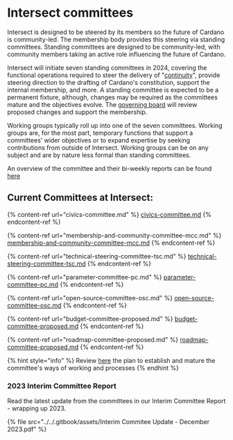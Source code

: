 # Intersect committees

Intersect is designed to be steered by its members so the future of Cardano is community-led. The membership body provides this steering via standing committees. Standing committees are designed to be community-led, with community members taking an active role influencing the future of Cardano.

Intersect will initiate seven standing committees in 2024, covering the functional operations required to steer the delivery of "[continuity](https://www.intersectmbo.org/news/cardano-continuity)", provide steering direction to the drafting of Cardano's constitution,  support the internal membership, and more.  A standing committee is expected to be a permanent fixture, although, changes may be required as the committees mature and the objectives evolve. The [governing board](../intersects-structure/intersect-governance.md) will review proposed changes and support the membership. &#x20;

Working groups typically roll up into one of the seven committees. Working groups are, for the most part, temporary functions that support a committees' wider objectives or to expand expertise by seeking contributions from outside of Intersect. Working groups can be on any subject and are by nature less formal than standing committees.

An overview of the committee and their bi-weekly reports can be found [here](https://intersect.gitbook.io/committee-overview/)

## Current Committees at Intersect:

{% content-ref url="civics-committee.md" %}
[civics-committee.md](civics-committee.md)
{% endcontent-ref %}

{% content-ref url="membership-and-community-committee-mcc.md" %}
[membership-and-community-committee-mcc.md](membership-and-community-committee-mcc.md)
{% endcontent-ref %}

{% content-ref url="technical-steering-committee-tsc.md" %}
[technical-steering-committee-tsc.md](technical-steering-committee-tsc.md)
{% endcontent-ref %}

{% content-ref url="parameter-committee-pc.md" %}
[parameter-committee-pc.md](parameter-committee-pc.md)
{% endcontent-ref %}

{% content-ref url="open-source-committee-osc.md" %}
[open-source-committee-osc.md](open-source-committee-osc.md)
{% endcontent-ref %}

{% content-ref url="budget-committee-proposed.md" %}
[budget-committee-proposed.md](budget-committee-proposed.md)
{% endcontent-ref %}

{% content-ref url="roadmap-committee-proposed.md" %}
[roadmap-committee-proposed.md](roadmap-committee-proposed.md)
{% endcontent-ref %}

{% hint style="info" %}
Review [here](https://intersect.gitbook.io/committee-development/) the plan to establish and mature the committee's ways of working and processes
{% endhint %}



### **2023 Interim Committee Report**

Read the latest update from the committees in our Interim Committee Report - wrapping up 2023.

{% file src="../../.gitbook/assets/Interim Commitee Update - December 2023.pdf" %}
